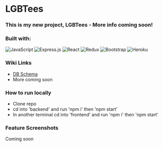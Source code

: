 # LGBTees

### This is my new project, LGBTees - More info coming soon!

### Built with:
![JavaScript](https://img.shields.io/badge/javascript-%23323330.svg?style=for-the-badge&logo=javascript&logoColor=%23F7DF1E)
![Express.js](https://img.shields.io/badge/express.js-%23404d59.svg?style=for-the-badge&logo=express&logoColor=%2361DAFB)
![React](https://img.shields.io/badge/react-%2320232a.svg?style=for-the-badge&logo=react&logoColor=%2361DAFB)
![Redux](https://img.shields.io/badge/redux-%23593d88.svg?style=for-the-badge&logo=redux&logoColor=white)
![Bootstrap](https://img.shields.io/badge/bootstrap-%23563D7C.svg?style=for-the-badge&logo=bootstrap&logoColor=white)
![Heroku](https://img.shields.io/badge/heroku-%23430098.svg?style=for-the-badge&logo=heroku&logoColor=white)

### Wiki Links
- <a href='https://github.com/elinzer/LGBTees/wiki/DB-Schema'>DB Schema</a>
- More coming soon

### How to run locally
- Clone repo
- cd into 'backend' and run 'npm i' then 'npm start'
- In another terminal cd into 'frontend' and run 'npm i' then 'npm start'

### Feature Screenshots
Coming soon
